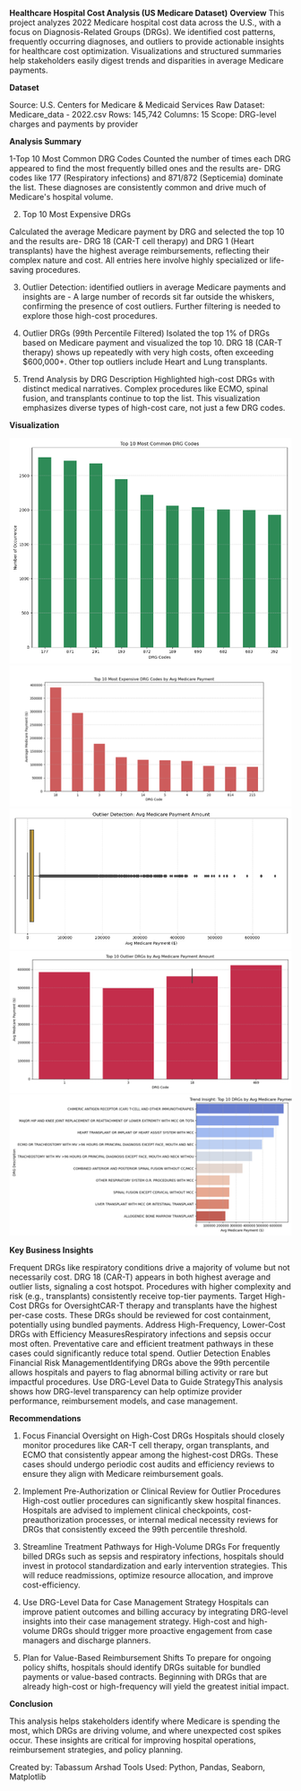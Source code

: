 **Healthcare Hospital Cost Analysis (US Medicare Dataset)**
**Overview**
This project analyzes 2022 Medicare hospital cost data across the U.S., with a focus on Diagnosis-Related Groups (DRGs). We identified cost patterns, frequently occurring diagnoses, and outliers to provide actionable insights for healthcare cost optimization. Visualizations and structured summaries help stakeholders easily digest trends and disparities in average Medicare payments.

**Dataset**

Source: U.S. Centers for Medicare & Medicaid Services
Raw Dataset: Medicare_data - 2022.csv
Rows: 145,742
Columns: 15
Scope: DRG-level charges and payments by provider

**Analysis Summary**

1-Top 10 Most Common DRG Codes
Counted the number of times each DRG appeared to find the most frequently billed ones and the results are-
DRG codes like 177 (Respiratory infections) and 871/872 (Septicemia) dominate the list.
These diagnoses are consistently common and drive much of Medicare's hospital volume.

2. Top 10 Most Expensive DRGs

Calculated the average Medicare payment by DRG and selected the top 10 and the results are-
DRG 18 (CAR-T cell therapy) and DRG 1 (Heart transplants) have the highest average reimbursements, reflecting their complex nature and cost.
All entries here involve highly specialized or life-saving procedures.

3. Outlier Detection: identified outliers in average Medicare payments and insights are -
A large number of records sit far outside the whiskers, confirming the presence of cost outliers.
Further filtering is needed to explore those high-cost procedures.

4. Outlier DRGs (99th Percentile Filtered)
Isolated the top 1% of DRGs based on Medicare payment and visualized the top 10.
DRG 18 (CAR-T therapy) shows up repeatedly with very high costs, often exceeding $600,000+.
Other top outliers include Heart and Lung transplants.

5. Trend Analysis by DRG Description
Highlighted high-cost DRGs with distinct medical narratives.
Complex procedures like ECMO, spinal fusion, and transplants continue to top the list.
This visualization emphasizes diverse types of high-cost care, not just a few DRG codes.

**Visualization**

![Top 10 DRG Codes](charts/top_10_drg_codes.png)
![Top 10 Costly DRGs](charts/top_10_costly_drg_codes.png)
![Outlier Boxplot - Avg Medicare Payment](charts/avg_med_payment_outliers.png)
![Top 10 Outlier DRGs](charts/avg_mdcr_outlier_top10.png)
![Trend Insight - Avg Medicare Payment by DRG](charts/avg_payment_trend_drg.png)

**Key Business Insights**

Frequent DRGs like respiratory conditions drive a majority of volume but not necessarily cost.
DRG 18 (CAR-T) appears in both highest average and outlier lists, signaling a cost hotspot.
Procedures with higher complexity and risk (e.g., transplants) consistently receive top-tier payments.
Target High-Cost DRGs for OversightCAR-T therapy and transplants have the highest per-case costs. These DRGs should be reviewed for cost containment, potentially using bundled payments.
Address High-Frequency, Lower-Cost DRGs with Efficiency MeasuresRespiratory infections and sepsis occur most often. Preventative care and efficient treatment pathways in these cases could significantly reduce total spend.
Outlier Detection Enables Financial Risk ManagementIdentifying DRGs above the 99th percentile allows hospitals and payers to flag abnormal billing activity or rare but impactful procedures.
Use DRG-Level Data to Guide StrategyThis analysis shows how DRG-level transparency can help optimize provider performance, reimbursement models, and case management.

**Recommendations**
1. Focus Financial Oversight on High-Cost DRGs
Hospitals should closely monitor procedures like CAR-T cell therapy, organ transplants, and ECMO that consistently appear among the highest-cost DRGs. These cases should undergo periodic cost audits and efficiency reviews to ensure they align with Medicare reimbursement goals.

2. Implement Pre-Authorization or Clinical Review for Outlier Procedures
High-cost outlier procedures can significantly skew hospital finances. Hospitals are advised to implement clinical checkpoints, cost-preauthorization processes, or internal medical necessity reviews for DRGs that consistently exceed the 99th percentile threshold.

3. Streamline Treatment Pathways for High-Volume DRGs
For frequently billed DRGs such as sepsis and respiratory infections, hospitals should invest in protocol standardization and early intervention strategies. This will reduce readmissions, optimize resource allocation, and improve cost-efficiency.

4. Use DRG-Level Data for Case Management Strategy
Hospitals can improve patient outcomes and billing accuracy by integrating DRG-level insights into their case management strategy. High-cost and high-volume DRGs should trigger more proactive engagement from case managers and discharge planners.

5. Plan for Value-Based Reimbursement Shifts
To prepare for ongoing policy shifts, hospitals should identify DRGs suitable for bundled payments or value-based contracts. Beginning with DRGs that are already high-cost or high-frequency will yield the greatest initial impact.


**Conclusion**

This analysis helps stakeholders identify where Medicare is spending the most, which DRGs are driving volume, and where unexpected cost spikes occur. These insights are critical for improving hospital operations, reimbursement strategies, and policy planning.


Created by: Tabassum Arshad
Tools Used: Python, Pandas, Seaborn, Matplotlib
